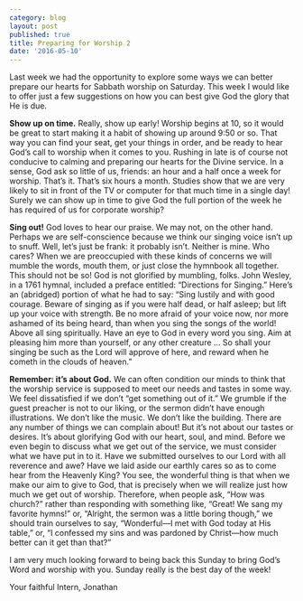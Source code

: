 ```yaml
---
category: blog
layout: post
published: true
title: Preparing for Worship 2
date: '2016-05-10'
---
```

Last week we had the opportunity to explore some ways we can better prepare our hearts for Sabbath worship on Saturday.  This week I would like to offer just a few suggestions on how you can best give God the glory that He is due.

**Show up on time.**  Really, show up early!  Worship begins at 10, so it would be great to start making it a habit of showing up around 9:50 or so.  That way you can find your seat, get your things in order, and be ready to hear God’s call to worship when it comes to you.  Rushing in late is of course not conducive to calming and preparing our hearts for the Divine service.  In a sense, God ask so little of us, friends: an hour and a half once a week for worship. That’s it.  That’s six hours a month.  Studies show that we are very likely to sit in front of the TV or computer for that much time in a single day!  Surely we can show up in time to give God the full portion of the week he has required of us for corporate worship? 

**Sing out!**  God loves to hear our praise.  We may not, on the other hand.  Perhaps we are self-conscience because we think our singing voice isn’t up to snuff.  Well, let’s just be frank: it probably isn’t.  Neither is mine.  Who cares?  When we are preoccupied with these kinds of concerns we will mumble the words, mouth them, or just close the hymnbook all together.  This should not be so!  God is not glorified by mumbling, folks. John Wesley, in a 1761 hymnal, included a preface entitled: “Directions for Singing.”  Here’s an (abridged) portion of what he had to say: “Sing lustily and with good courage.  Beware of singing as if you were half dead, or half asleep; but lift up your voice with strength.  Be no more afraid of your voice now, nor more ashamed of its being heard, than when you sing the songs of the world!  Above all sing spiritually. Have an eye to God in every word you sing.  Aim at pleasing him more than yourself, or any other creature … So shall your singing be such as the Lord will approve of here, and reward when he cometh in the clouds of heaven.”

**Remember: it’s about God.**  We can often condition our minds to think that the worship service is supposed to meet our needs and tastes in some way.  We feel dissatisfied if we don’t “get something out of it.”  We grumble if the guest preacher is not to our liking, or the sermon didn’t have enough illustrations.  We don’t like the music.  We don’t like the building.  There are any number of things we can complain about!  But it’s not about our tastes or desires.  It’s about glorifying God with our heart, soul, and mind.  Before we even begin to discuss what we get out of the service, we must consider what we have put in to it.  Have we submitted ourselves to our Lord with all reverence and awe?  Have we laid aside our earthly cares so as to come hear from the Heavenly King?  You see, the wonderful thing is that when we make our aim to give to God, that is precisely when we will realize just how much we get out of worship. Therefore, when people ask, “How was church?” rather than responding with something like, “Great! We sang my favorite hymns!”  or, “Alright, the sermon was a little boring though,” we should train ourselves to say, “Wonderful—I met with God today at His table,” or, “I confessed my sins and was pardoned by Christ—how much better can it get than that?”


I am very much looking forward to being back this Sunday to bring God’s Word and worship with you.  Sunday really is the best day of the week! 

Your faithful Intern,
Jonathan
